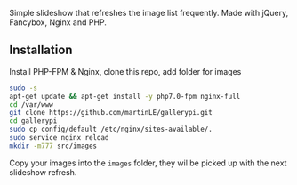 Simple slideshow that refreshes the image list frequently. Made with jQuery, Fancybox, Nginx and PHP.

## Installation

Install PHP-FPM & Nginx, clone this repo, add folder for images
```bash
sudo -s
apt-get update && apt-get install -y php7.0-fpm nginx-full
cd /var/www
git clone https://github.com/martinLE/gallerypi.git
cd gallerypi
sudo cp config/default /etc/nginx/sites-available/.
sudo service nginx reload
mkdir -m777 src/images
```

Copy your images into the `images` folder, they wil be picked up with the next slideshow refresh.
